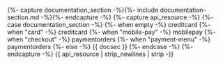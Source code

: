 {%- capture documentation_section -%}{%- include documentation-section.md -%}{%- endcapture -%}
{%- capture api_resource -%}
    {%- case documentation_section -%}
    {%- when empty -%}
        creditcard
    {%- when "card" -%}
        creditcard
    {%- when "mobile-pay" -%}
        mobilepay
    {%- when "checkout" -%}
        paymentorders
    {%- when "payment-menu" -%}
        paymentorders
    {%- else -%}
        {{ docsec }}
    {%- endcase -%}
{%- endcapture -%}
{{ api_resource | strip_newlines | strip -}}
